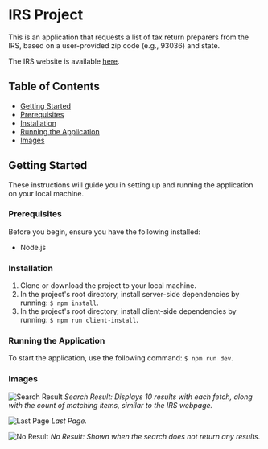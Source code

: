 # IRS Project

This is an application that requests a list of tax return preparers from the IRS, based on a user-provided zip code (e.g., 93036) and state.

The IRS website is available [here](http://www.irs.gov/uac/Authorized-IRS-e-file-Providers-for-Individuals).

## Table of Contents

- [Getting Started](#getting-started)
- [Prerequisites](#prerequisites)
- [Installation](#installation)
- [Running the Application](#running-the-application)
- [Images](#images)

## Getting Started

These instructions will guide you in setting up and running the application on your local machine.

### Prerequisites

Before you begin, ensure you have the following installed:

- Node.js

### Installation

1. Clone or download the project to your local machine.
2. In the project's root directory, install server-side dependencies by running: `$ npm install`.
3. In the project's root directory, install client-side dependencies by running: `$ npm run client-install`.

### Running the Application

To start the application, use the following command: `$ npm run dev`.

### Images

![Search Result](https://i.imgur.com/G61WAQu.png)
_Search Result: Displays 10 results with each fetch, along with the count of matching items, similar to the IRS webpage._

![Last Page](https://imgur.com/A8nMeGP.png)
_Last Page._

![No Result](https://imgur.com/0U6f5Bw.png)
_No Result: Shown when the search does not return any results._
